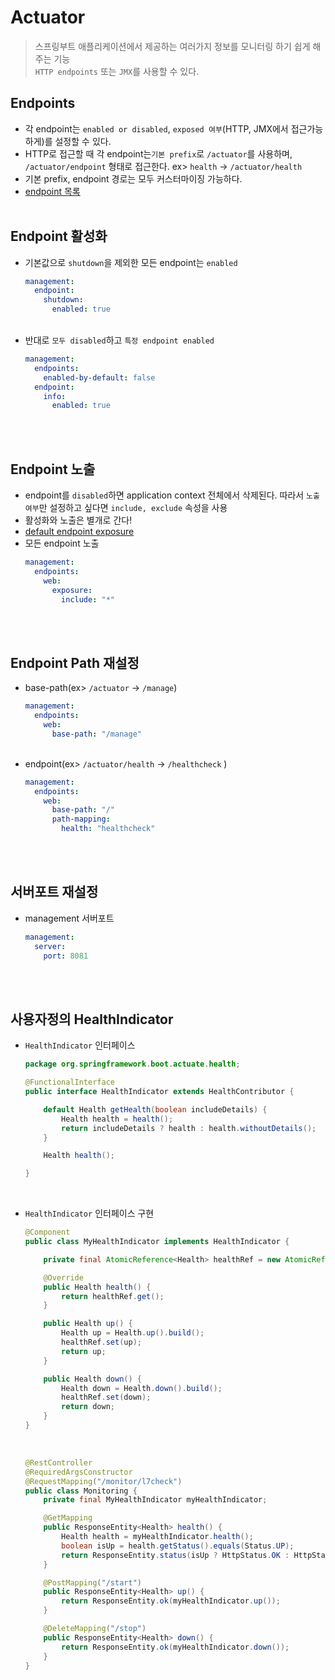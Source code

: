 # Actuator
> 스프링부트 애플리케이션에서 제공하는 여러가지 정보를 모니터링 하기 쉽게 해주는 기능<br>
> `HTTP endpoints` 또는 `JMX`를 사용할 수 있다.

## Endpoints
- 각 endpoint는 `enabled or disabled`, `exposed 여부`(HTTP, JMX에서 접근가능하게)를 설정할 수 있다.
- HTTP로 접근할 때 각 endpoint는`기본 prefix`로 `/actuator`를 사용하며, `/actuator/endpoint` 형태로 접근한다. ex> `health` -> `/actuator/health`
- 기본 prefix, endpoint 경로는 모두 커스터마이징 가능하다.
- [endpoint 목록](https://docs.spring.io/spring-boot/docs/current/reference/htmlsingle/#production-ready-endpoints)
<br><br>
## Endpoint 활성화
- 기본값으로 `shutdown`을 제외한 모든 endpoint는 `enabled`
    ```yaml
    management:
      endpoint:
        shutdown:
          enabled: true
    ```
  <br>
- 반대로 `모두 disabled`하고 `특정 endpoint enabled`
    ```yaml
    management:
      endpoints:
        enabled-by-default: false
      endpoint:
        info:
          enabled: true
    ```
<br><br>
## Endpoint 노출
- endpoint를 `disabled`하면 application context 전체에서 삭제된다. 따라서 `노출여부`만 설정하고 싶다면 `include, exclude` 속성을 사용
- 활성화와 노출은 별개로 간다!
- [default endpoint exposure](https://docs.spring.io/spring-boot/docs/current/reference/htmlsingle/#production-ready-endpoints-exposing-endpoints)
- 모든 endpoint 노출
    ```yaml
    management:
      endpoints:
        web:
          exposure:
            include: "*"
    ```
<br><br>
## Endpoint Path 재설정
- base-path(ex> `/actuator` -> `/manage`)
    ```yaml
    management:
      endpoints:
        web:
          base-path: "/manage"
    ```
  <br>
- endpoint(ex> `/actuator/health` -> `/healthcheck` )
    ```yaml
    management:
      endpoints:
        web:
          base-path: "/"
          path-mapping:
            health: "healthcheck"
    ```
<br><br>
## 서버포트 재설정
- management 서버포트
    ```yaml
    management:
      server:
        port: 8081
    ```
<br><br>
## 사용자정의 HealthIndicator
- `HealthIndicator` 인터페이스
    ```java
    package org.springframework.boot.actuate.health;
    
    @FunctionalInterface
    public interface HealthIndicator extends HealthContributor {
    
        default Health getHealth(boolean includeDetails) {
            Health health = health();
            return includeDetails ? health : health.withoutDetails();
        }
    
        Health health();
    
    }
    ```
  <br>
- `HealthIndicator` 인터페이스 구현
    ```java
    @Component
    public class MyHealthIndicator implements HealthIndicator {
    
        private final AtomicReference<Health> healthRef = new AtomicReference<>(Health.up().build());
    
        @Override
        public Health health() {
            return healthRef.get();
        }
    
        public Health up() {
            Health up = Health.up().build();
            healthRef.set(up);
            return up;
        }
    
        public Health down() {
            Health down = Health.down().build();
            healthRef.set(down);
            return down;
        }
    }
    ```
  <br>
  
    ```java
    @RestController
    @RequiredArgsConstructor
    @RequestMapping("/monitor/l7check")
    public class Monitoring {
        private final MyHealthIndicator myHealthIndicator;
    
        @GetMapping
        public ResponseEntity<Health> health() {
            Health health = myHealthIndicator.health();
            boolean isUp = health.getStatus().equals(Status.UP);
            return ResponseEntity.status(isUp ? HttpStatus.OK : HttpStatus.SERVICE_UNAVAILABLE).body(health);
        }
    
        @PostMapping("/start")
        public ResponseEntity<Health> up() {
            return ResponseEntity.ok(myHealthIndicator.up());
        }
    
        @DeleteMapping("/stop")
        public ResponseEntity<Health> down() {
            return ResponseEntity.ok(myHealthIndicator.down());
        }
    }
    ```
